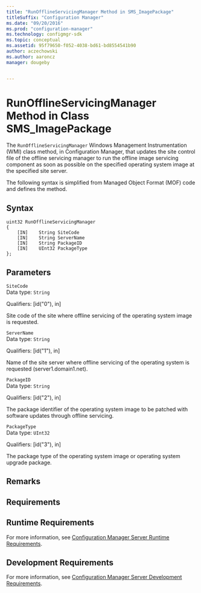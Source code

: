 ```yaml
---
title: "RunOfflineServicingManager Method in SMS_ImagePackage"
titleSuffix: "Configuration Manager"
ms.date: "09/20/2016"
ms.prod: "configuration-manager"
ms.technology: configmgr-sdk
ms.topic: conceptual
ms.assetid: 95f79650-f052-4038-bd61-bd8554541b90
author: aczechowski
ms.author: aaroncz
manager: dougeby


---
```

# RunOfflineServicingManager Method in Class SMS_ImagePackage
The `RunOfflineServicingManager` Windows Management Instrumentation (WMI) class method, in Configuration Manager, that updates the site control file of the offline servicing manager to run the offline image servicing component as soon as possible on the specified operating system image at the specified site server.  

 The following syntax is simplified from Managed Object Format (MOF) code and defines the method.  

## Syntax  

```  
uint32 RunOfflineServicingManager   
{  
    [IN]    String SiteCode  
    [IN]    String ServerName  
    [IN]    String PackageID  
    [IN]    UInt32 PackageType  
};  
```  

## Parameters  
 `SiteCode`  
 Data type: `String`  

 Qualifiers: [id("0"), in]  

 Site code of the site where offline servicing of the operating system image is requested.  

 `ServerName`  
 Data type: `String`  

 Qualifiers: [id("1"), in]  

 Name of the site server where offline servicing of the operating system is requested (server1.domain1.net).  

 `PackageID`  
 Data type: `String`  

 Qualifiers: [id("2"), in]  

 The package identifier of the operating system image to be patched with software updates through offline servicing.  

 `PackageType`  
 Data type: `UInt32`  

 Qualifiers: [id("3"), in]  

 The package type of the operating system image or operating system upgrade package.  

## Remarks  

## Requirements  

## Runtime Requirements  
 For more information, see [Configuration Manager Server Runtime Requirements](../../../develop/core/reqs/server-runtime-requirements.md).  

## Development Requirements  
 For more information, see [Configuration Manager Server Development Requirements](../../../develop/core/reqs/server-development-requirements.md).
